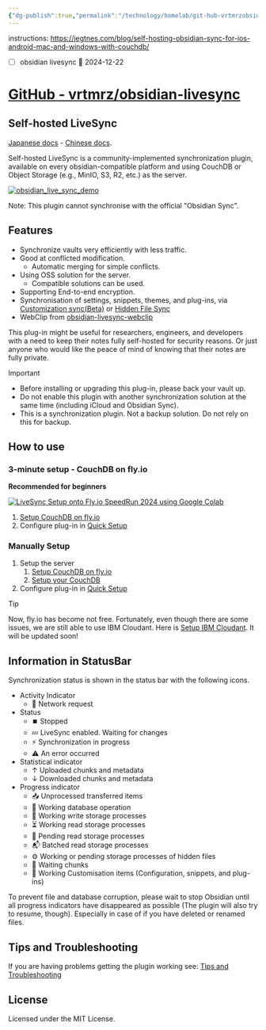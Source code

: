 ```yaml
---
{"dg-publish":true,"permalink":"/technology/homelab/git-hub-vrtmrzobsidian-livesync/","tags":["Obsidian","ToLearn","homelab"],"noteIcon":"","created":"2024-12-21 12:57:00 pm","updated":"2024-12-21 12:57:04 pm"}
---
```


instructions: https://jegtnes.com/blog/self-hosting-obsidian-sync-for-ios-android-mac-and-windows-with-couchdb/

- [ ] obsidian livesync 🛫 2024-12-22 
# [GitHub - vrtmrz/obsidian-livesync](https://github.com/vrtmrz/obsidian-livesync)

## Self-hosted LiveSync

[Japanese docs](https://github.com/vrtmrz/obsidian-livesync/blob/main/README_ja.md) - [Chinese docs](https://github.com/vrtmrz/obsidian-livesync/blob/main/README_cn.md).

Self-hosted LiveSync is a community-implemented synchronization plugin, available on every obsidian-compatible platform and using CouchDB or Object Storage (e.g., MinIO, S3, R2, etc.) as the server.

[![obsidian_live_sync_demo](https://user-images.githubusercontent.com/45774780/137355323-f57a8b09-abf2-4501-836c-8cb7d2ff24a3.gif)](https://user-images.githubusercontent.com/45774780/137355323-f57a8b09-abf2-4501-836c-8cb7d2ff24a3.gif)

Note: This plugin cannot synchronise with the official "Obsidian Sync".

## Features

-   Synchronize vaults very efficiently with less traffic.
-   Good at conflicted modification.
    -   Automatic merging for simple conflicts.
-   Using OSS solution for the server.
    -   Compatible solutions can be used.
-   Supporting End-to-end encryption.
-   Synchronisation of settings, snippets, themes, and plug-ins, via [Customization sync(Beta)](https://github.com/vrtmrz/obsidian-livesync#customization-sync) or [Hidden File Sync](https://github.com/vrtmrz/obsidian-livesync#hiddenfilesync)
-   WebClip from [obsidian-livesync-webclip](https://chrome.google.com/webstore/detail/obsidian-livesync-webclip/jfpaflmpckblieefkegjncjoceapakdf)

This plug-in might be useful for researchers, engineers, and developers with a need to keep their notes fully self-hosted for security reasons. Or just anyone who would like the peace of mind of knowing that their notes are fully private.

Important

-   Before installing or upgrading this plug-in, please back your vault up.
-   Do not enable this plugin with another synchronization solution at the same time (including iCloud and Obsidian Sync).
-   This is a synchronization plugin. Not a backup solution. Do not rely on this for backup.

## How to use

### 3-minute setup - CouchDB on fly.io

**Recommended for beginners**

[![LiveSync Setup onto Fly.io SpeedRun 2024 using Google Colab](https://camo.githubusercontent.com/6bbc3cfe8e4d8a047004d843ee9b3e600f42a2676bd0e1dda32f056ecd294b44/68747470733a2f2f696d672e796f75747562652e636f6d2f76692f3773615f493138333258632f302e6a7067)](https://www.youtube.com/watch?v=7sa_I1832Xc)

1.  [Setup CouchDB on fly.io](https://github.com/vrtmrz/obsidian-livesync/blob/main/docs/setup_flyio.md)
2.  Configure plug-in in [Quick Setup](https://github.com/vrtmrz/obsidian-livesync/blob/main/docs/quick_setup.md)

### Manually Setup

1.  Setup the server
    1.  [Setup CouchDB on fly.io](https://github.com/vrtmrz/obsidian-livesync/blob/main/docs/setup_flyio.md)
    2.  [Setup your CouchDB](https://github.com/vrtmrz/obsidian-livesync/blob/main/docs/setup_own_server.md)
2.  Configure plug-in in [Quick Setup](https://github.com/vrtmrz/obsidian-livesync/blob/main/docs/quick_setup.md)

Tip

Now, fly.io has become not free. Fortunately, even though there are some issues, we are still able to use IBM Cloudant. Here is [Setup IBM Cloudant](https://github.com/vrtmrz/obsidian-livesync/blob/main/docs/setup_cloudant.md). It will be updated soon!

## Information in StatusBar

Synchronization status is shown in the status bar with the following icons.

-   Activity Indicator
    -   📲 Network request
-   Status
    -   ⏹️ Stopped
    -   💤 LiveSync enabled. Waiting for changes
    -   ⚡️ Synchronization in progress
    -   ⚠ An error occurred
-   Statistical indicator
    -   ↑ Uploaded chunks and metadata
    -   ↓ Downloaded chunks and metadata
-   Progress indicator
    -   📥 Unprocessed transferred items
    -   📄 Working database operation
    -   💾 Working write storage processes
    -   ⏳ Working read storage processes
    -   🛫 Pending read storage processes
    -   📬 Batched read storage processes
    -   ⚙️ Working or pending storage processes of hidden files
    -   🧩 Waiting chunks
    -   🔌 Working Customisation items (Configuration, snippets, and plug-ins)

To prevent file and database corruption, please wait to stop Obsidian until all progress indicators have disappeared as possible (The plugin will also try to resume, though). Especially in case of if you have deleted or renamed files.

## Tips and Troubleshooting

If you are having problems getting the plugin working see: [Tips and Troubleshooting](https://github.com/vrtmrz/obsidian-livesync/blob/main/docs/troubleshooting.md)

## License

Licensed under the MIT License.